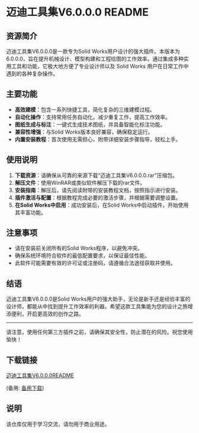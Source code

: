 # 迈迪工具集V6.0.0.0 README

## 资源简介

迈迪工具集V6.0.0.0是一款专为Solid Works用户设计的强大插件。本版本为6.0.0.0，旨在提升机械设计、模型构建和工程绘图的工作效率。通过集成多种实用工具和功能，它极大地方便了专业设计师以及 Solid Works 用户在日常工作中遇到的各种复杂操作。

## 主要功能

- **高效建模**：包含一系列快捷工具，简化复杂的三维建模过程。
- **自动化操作**：支持常用任务自动化，减少重复工作，提高工作效率。
- **图纸生成与标注**：一键式生成技术图纸，并具备智能化标注功能。
- **兼容性增强**：与Solid Works版本良好兼容，确保稳定运行。
- **内置安装教程**：首次使用无需担心，附带详细安装步骤指导，轻松上手。

## 使用说明

1. **下载资源**：请确保从可靠的来源下载“迈迪工具集V6.0.0.0.rar”压缩包。
2. **解压文件**：使用WinRAR或类似软件解压下载的rar文件。
3. **安装指南**：解压后，请先阅读附带的安装教程文档，按照指示进行安装。
4. **插件激活与配置**：根据教程完成必要的激活步骤，并根据需要调整设置。
5. **在Solid Works中启用**：成功安装后，在Solid Works中启动插件，开始使用其丰富功能。

## 注意事项

- 请在安装前关闭所有的Solid Works程序，以避免冲突。
- 确保系统环境符合软件的最低配置要求，以保证最佳性能。
- 此软件可能需要有效的许可证或注册码，请遵循合法途径获取并使用。

## 结语

迈迪工具集V6.0.0.0是Solid Works用户的强大助手，无论是新手还是经验丰富的设计师，都能从中找到提升工作效率的利器。希望这款工具集能为您的设计之旅增添便利，开启更高效的创作之路。

---

请注意，使用任何第三方插件之前，请确保其安全性，防止潜在的风险。祝您使用愉快！

## 下载链接
[迈迪工具集V6.0.0.0README](https://pan.quark.cn/s/7f8f61dea0e1) 

(备用: [备用下载](https://pan.baidu.com/s/1D510v9zZjba6rBNiHW20vA?pwd=1234))

## 说明

该仓库仅用于学习交流，请勿用于商业用途。
